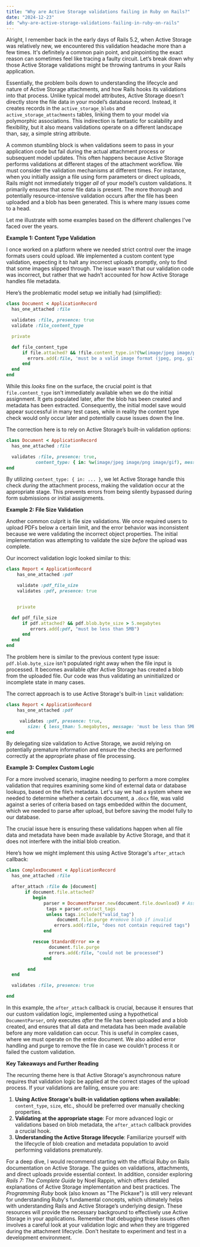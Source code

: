 ```yaml
---
title: "Why are Active Storage validations failing in Ruby on Rails?"
date: "2024-12-23"
id: "why-are-active-storage-validations-failing-in-ruby-on-rails"
---
```


Alright,  I remember back in the early days of Rails 5.2, when Active Storage was relatively new, we encountered this validation headache more than a few times. It's definitely a common pain point, and pinpointing the exact reason can sometimes feel like tracing a faulty circuit. Let’s break down why those Active Storage validations might be throwing tantrums in your Rails application.

Essentially, the problem boils down to understanding the lifecycle and nature of Active Storage attachments, and how Rails hooks its validations into that process. Unlike typical model attributes, Active Storage doesn’t directly store the file data in your model’s database record. Instead, it creates records in the `active_storage_blobs` and `active_storage_attachments` tables, linking them to your model via polymorphic associations. This indirection is fantastic for scalability and flexibility, but it also means validations operate on a different landscape than, say, a simple string attribute.

A common stumbling block is when validations seem to pass in your application code but fail during the actual attachment process or subsequent model updates. This often happens because Active Storage performs validations at different stages of the attachment workflow. We must consider the validation mechanisms at different times. For instance, when you initially assign a file using form parameters or direct uploads, Rails might not immediately trigger *all* of your model’s custom validations. It primarily ensures that *some* file data is present. The more thorough and potentially resource-intensive validation occurs after the file has been uploaded and a blob has been generated. This is where many issues come to a head.

Let me illustrate with some examples based on the different challenges I've faced over the years.

**Example 1: Content Type Validation**

I once worked on a platform where we needed strict control over the image formats users could upload. We implemented a custom content type validation, expecting it to halt any incorrect uploads promptly, only to find that some images slipped through. The issue wasn't that our validation code was incorrect, but rather that we hadn’t accounted for how Active Storage handles file metadata.

Here’s the problematic model setup we initially had (simplified):

```ruby
class Document < ApplicationRecord
  has_one_attached :file

  validates :file, presence: true
  validate :file_content_type

  private

  def file_content_type
      if file.attached? && !file.content_type.in?(%w(image/jpeg image/png image/gif))
        errors.add(:file, 'must be a valid image format (jpeg, png, gif)')
      end
  end
end
```

While this *looks* fine on the surface, the crucial point is that `file.content_type` isn't immediately available when we do the initial assignment. It gets populated later, after the blob has been created and metadata has been extracted. Consequently, the initial model save would appear successful in many test cases, while in reality the content type check would only occur later and potentially cause issues down the line.

The correction here is to rely on Active Storage’s built-in validation options:

```ruby
class Document < ApplicationRecord
  has_one_attached :file

  validates :file, presence: true,
           content_type: { in: %w(image/jpeg image/png image/gif), message: 'must be a valid image format (jpeg, png, gif)' }
end
```

By utilizing `content_type: { in: ... }`, we let Active Storage handle this check *during* the attachment process, making the validation occur at the appropriate stage. This prevents errors from being silently bypassed during form submissions or initial assignments.

**Example 2: File Size Validation**

Another common culprit is file size validations. We once required users to upload PDFs below a certain limit, and the error behavior was inconsistent because we were validating the incorrect object properties. The initial implementation was attempting to validate the size *before* the upload was complete.

Our incorrect validation logic looked similar to this:

```ruby
class Report < ApplicationRecord
    has_one_attached :pdf

    validate :pdf_file_size
    validates :pdf, presence: true


    private

  def pdf_file_size
      if pdf.attached? && pdf.blob.byte_size > 5.megabytes
         errors.add(:pdf, "must be less than 5MB")
      end
  end
end
```

The problem here is similar to the previous content type issue: `pdf.blob.byte_size` isn't populated right away when the file input is processed. It becomes available *after* Active Storage has created a blob from the uploaded file. Our code was thus validating an uninitialized or incomplete state in many cases.

The correct approach is to use Active Storage's built-in `limit` validation:

```ruby
class Report < ApplicationRecord
    has_one_attached :pdf

     validates :pdf, presence: true,
        size: { less_than: 5.megabytes, message: 'must be less than 5MB' }
end
```

By delegating size validation to Active Storage, we avoid relying on potentially premature information and ensure the checks are performed correctly at the appropriate phase of file processing.

**Example 3: Complex Custom Logic**

For a more involved scenario, imagine needing to perform a more complex validation that requires examining some kind of external data or database lookups, based on the file’s metadata. Let's say we had a system where we needed to determine whether a certain document, a `.docx` file, was valid against a series of criteria based on tags embedded within the document, which we needed to parse after upload, but before saving the model fully to our database.

The crucial issue here is ensuring these validations happen when all file data and metadata have been made available by Active Storage, and that it does not interfere with the initial blob creation.

Here’s how we might implement this using Active Storage's `after_attach` callback:

```ruby
class ComplexDocument < ApplicationRecord
  has_one_attached :file

  after_attach :file do |document|
       if document.file.attached?
          begin
              parser = DocumentParser.new(document.file.download) # Assume a parser exists to extract tags
               tags = parser.extract_tags
               unless tags.include?("valid_tag")
                   document.file.purge #remove blob if invalid
                  errors.add(:file, "does not contain required tags")
              end

          rescue StandardError => e
                document.file.purge
                errors.add(:file, "could not be processed")
              end

        end
  end

  validates :file, presence: true

end
```

In this example, the `after_attach` callback is crucial, because it ensures that our custom validation logic, implemented using a hypothetical `DocumentParser`, only executes *after* the file has been uploaded and a blob created, and ensures that all data and metadata has been made available before any more validation can occur. This is useful in complex cases, where we must operate on the entire document. We also added error handling and purge to remove the file in case we couldn't process it or failed the custom validation.

**Key Takeaways and Further Reading**

The recurring theme here is that Active Storage's asynchronous nature requires that validation logic be applied at the correct stages of the upload process. If your validations are failing, ensure you are:

1.  **Using Active Storage's built-in validation options when available:** `content_type`, `size`, etc., should be preferred over manually checking properties.
2.  **Validating at the appropriate stage**: For more advanced logic or validations based on blob metadata, the `after_attach` callback provides a crucial hook.
3.  **Understanding the Active Storage lifecycle**: Familiarize yourself with the lifecycle of blob creation and metadata population to avoid performing validations prematurely.

For a deep dive, I would recommend starting with the official Ruby on Rails documentation on Active Storage. The guides on validations, attachments, and direct uploads provide essential context. In addition, consider exploring *Rails 7: The Complete Guide* by Noel Rappin, which offers detailed explanations of Active Storage implementation and best practices. The *Programming Ruby* book (also known as "The Pickaxe") is still very relevant for understanding Ruby's fundamental concepts, which ultimately helps with understanding Rails and Active Storage’s underlying design. These resources will provide the necessary background to effectively use Active Storage in your applications.
Remember that debugging these issues often involves a careful look at your validation logic and *when* they are triggered during the attachment lifecycle. Don't hesitate to experiment and test in a development environment.
